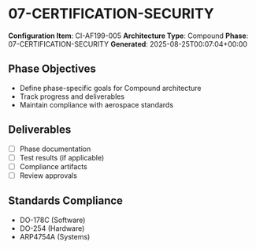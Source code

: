 # 07-CERTIFICATION-SECURITY

**Configuration Item**: CI-AF199-005
**Architecture Type**: Compound
**Phase**: 07-CERTIFICATION-SECURITY
**Generated**: 2025-08-25T00:07:04+00:00

## Phase Objectives
- Define phase-specific goals for Compound architecture
- Track progress and deliverables
- Maintain compliance with aerospace standards

## Deliverables
- [ ] Phase documentation
- [ ] Test results (if applicable)
- [ ] Compliance artifacts
- [ ] Review approvals

## Standards Compliance
- DO-178C (Software)
- DO-254 (Hardware)
- ARP4754A (Systems)
